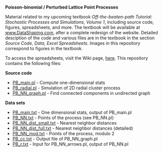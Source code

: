 <b>Poisson-binomial / Perturbed Lattice Point Processes</b>

Material related to my upcoming textbook <i>Off-the-beaten-path Tutorial: Stochastic Processes and Simulations, Volume 1</i>, including source code, figures, spreadsheets, and more. The textbook will be available at www.DataShaping.com, after a complete redesign of the website. Detailed desciption of the code and various files are in the textbook in the section <i>Source Code, Data, Excel Spreadsheets</i>. Images in this repository correspond to figures in the textbook.

To access the spreadsheets, visit the Wiki page, <a href="https://github.com/VincentGranville/Point-Processes/wiki/Stochastic-Point-Processes-Textbook,-Volume-1">here</a>. This repository contains the following files:

<b>Source code</b>
<ul>
  <li><a href="https://github.com/VincentGranville/Point-Processes/blob/main/PB_main.pl">PB_main.pl</a> - Compute one-dimensional stats</li>
  <li><a href="https://github.com/VincentGranville/Point-Processes/blob/main/PB_radial.pl">PB_radial.pl</a> - Simulation of 2D radial cluster process</li>
  <li><a href="https://github.com/VincentGranville/Point-Processes/blob/main/PB_NN_graph.pl">PB_NN_graph.pl</a> - Find connected components in undirected graph</li>
</ul>

<b>Data sets</b>
<ul>
  <li><a href="https://github.com/VincentGranville/Point-Processes/blob/main/PB_main.txt">PB_main.txt</a> - One dimensional stats, output of PB_main.pl</li>
  <li><a href="https://github.com/VincentGranville/Point-Processes/blob/main/PB_NN.txt">PB_NN.txt</a> - Points of the process (see PB_NN.pl)</li>
  <li><a href="https://github.com/VincentGranville/Point-Processes/blob/main/PB_NN_dist_small.txt">PB_NN_dist_small.txt</a> - Nearest neighbor distances</li>
  <li><a href="https://github.com/VincentGranville/Point-Processes/blob/main/PB_NN_dist_full.txt">PB_NN_dist_full.txt</a> - Nearest neighbor distances (detailed)</li>
  <li><a href="https://github.com/VincentGranville/Point-Processes/blob/main/PB_NN_mod.txt">PB_NN_mod.txt</a> - Points of the process, modulo 2</li>
  <li><a href="https://github.com/VincentGranville/Point-Processes/blob/main/PB_cc.txt">PB_cc.txt</a> - Output file of PB_NN_graph.pl</li>
  <li><a href="https://github.com/VincentGranville/Point-Processes/blob/main/PB_r.txt">PB_r.txt</a> - Input for PB_NN_arrows.pl, output of PB_NN.pl</li>
</ul>







